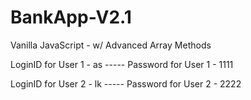 # BankApp-V2.1

Vanilla JavaScript - w/ Advanced Array Methods

LoginID for User 1 - as ----- Password for User 1 - 1111

LoginID for User 2 - lk ----- Password for User 2 - 2222
